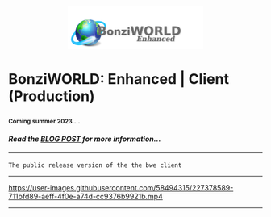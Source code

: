 <p align="center" width="100%">
  <img width="53%" height="40%" src="https://github.com/CosmicStar98/bwe-client/blob/main/draft%202%20light.png?raw=true" />
</p>

# BonziWORLD: Enhanced | Client (Production)
<sub>**Coming summer 2023....**</sub>

#### *Read the [BLOG POST](https://cosmicstar98.github.io/bonziworldenhanced/) for more information...*

<hr>

`The public release version of the the bwe client`

<hr>



https://user-images.githubusercontent.com/58494315/227378589-711bfd89-aeff-4f0e-a74d-cc9376b9921b.mp4



<hr>
